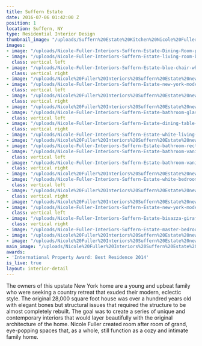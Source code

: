 ```yaml
---
title: Suffern Estate
date: 2016-07-06 01:42:00 Z
position: 1
location: Suffern, NY
type: Residential Interior Design
thumbnail_image: "/uploads/Suffern%20Estate%20Kitchen%20Nicole%20Fuller%20Interiors.jpg"
images:
- image: "/uploads/Nicole-Fuller-Interiors-Suffern-Estate-Dining-Room-purple-lavender-white.jpg"
- image: "/uploads/Nicole-Fuller-Interiors-Suffern-Estate-living-room-blue-sofa-graphic-valence-geometric-coffee-tables.jpg"
  class: vertical left
- image: "/uploads/Nicole-Fuller-Interiors-Suffern-Estate-blue-chair-white-and-black-drapes.jpg"
  class: vertical right
- image: "/uploads/Nicole%20Fuller%20Interiors%20Suffern%20Estate%20new%20york%20modern%20interior%20designer%20master%20bathroom%20marble%20bath%20tub.jpg"
- image: "/uploads/Nicole-Fuller-Interiors-Suffern-Estate-new-york-modern-interior-designer-statement-fireplace.jpg"
  class: vertical left
- image: "/uploads/Nicole%20Fuller%20Interiors%20Suffern%20Estate%20new%20york%20modern%20interior%20designer%20yellow%20landing%20azucena.jpg"
  class: vertical right
- image: "/uploads/Nicole%20Fuller%20Interiors%20Suffern%20Estate%20new%20york%20modern%20interior%20designer%20hallway.jpg"
- image: "/uploads/Nicole-Fuller-Interiors-Suffern-Estate-bathroom-glas-italia-mirror-marble-freestanding-sink-spanish-tile-7588b4.jpg"
  class: vertical left
- image: "/uploads/Nicole-Fuller-Interiors-Suffern-Estate-dining-table-giogali-chandelier-modern-black-chairs-1.jpg"
  class: vertical right
- image: "/uploads/Nicole-Fuller-Interiors-Suffern-Estate-white-living-room.jpg"
- image: "/uploads/Nicole%20Fuller%20Interiors%20Suffern%20Estate%20new%20york%20modern%20interior%20designer%20black%20and%20white%20media%20room.jpg"
- image: "/uploads/Nicole-Fuller-Interiors-Suffern-Estate-bathroom-rectangular-freestanding-tub-arched-shower-door.jpg"
- image: "/uploads/Nicole-Fuller-Interiors-Suffern-Estate-bathroom-vanity-boudoir-butterflies-white-mirrored-chair.jpg"
  class: vertical left
- image: "/uploads/Nicole-Fuller-Interiors-Suffern-Estate-bathroom-vanity-boudoir-butterflies-white-drawers.jpg"
  class: vertical right
- image: "/uploads/Nicole%20Fuller%20Interiors%20Suffern%20Estate%20new%20york%20modern%20interior%20designer%20master%20bedroom%20white.jpg"
- image: "/uploads/Nicole-Fuller-Interiors-Suffern-Estate-white-bedroom1.jpg"
  class: vertical left
- image: "/uploads/Nicole%20Fuller%20Interiors%20Suffern%20Estate%20new%20york%20modern%20interior%20designer%20master%20bedroom%20purple%20pink%201.jpg"
  class: vertical right
- image: "/uploads/Nicole%20Fuller%20Interiors%20Suffern%20Estate%20new%20york%20modern%20interior%20designer%20patrick%20cline%20photography%20master%20bedroom%20white.jpg"
- image: "/uploads/Nicole-Fuller-Interiors-Suffern-Estate-new-york-modern-interior-designer-amber-attic.jpg"
  class: vertical left
- image: "/uploads/Nicole-Fuller-Interiors-Suffern-Estate-bisazza-giraffe-mosaic-tile-bathroom-round-hanging-mirror.jpg"
  class: vertical right
- image: "/uploads/Nicole-Fuller-Interiors-Suffern-Estate-master-bedroom-chocolate-brown-caramel-coffered-ceiling.jpg"
- image: "/uploads/Nicole%20Fuller%20Interiors%20Suffern%20Estate%20new%20york%20modern%20interior%20designer%20black%20and%20white%20wallpaper.jpg"
- image: "/uploads/Nicole%20Fuller%20Interiors%20Suffern%20Estate%20new%20york%20modern%20interior%20designer%20purple%20pendant%20stairway%20curved.jpg"
main_image: "/uploads/Nicole%20Fuller%20Interiors%20Suffern%20Estate%20new%20york%20modern%20interior%20designer%20fornasetti%20wallpaper%20kitchen.jpg"
awards:
- 'International Property Award: Best Residence 2014'
is_live: true
layout: interior-detail
---
```


The owners of this upstate New York home are a young and upbeat family who were seeking a country retreat that exuded their modern, eclectic style. The original 28,000 square foot house was over a hundred years old with elegant bones but structural issues that required the structure to be almost completely rebuilt. The goal was to create a series of unique and contemporary interiors that would layer beautifully with the original architecture of the home. Nicole Fuller created room after room of grand, eye-popping spaces that, as a whole, still function as a cozy and intimate family home.
